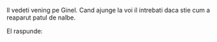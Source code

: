 
Il vedeti vening pe Ginel. Cand ajunge la voi il intrebati daca stie cum a reaparut patul de nalbe.

El raspunde: